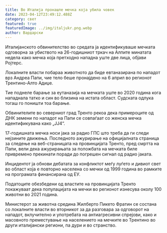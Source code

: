 ```yaml
---
title: Во Италија пронашле мечка која убила човек
date: 2023-04-12T23:49:12.488Z
category: свет
featured: true
featuredImage: ../img/italjukr.png.webp
author: Вардарски
---
```


Италијанското обвинителство во средата ја идентификуваше мечката одговорна за убиството на 26-годишниот тркач на Алпите минатата недела како мечка која претходно нападна уште две лица, објави Ројтерс.

Локалните власти побараа животното да биде евтаназирана по нападот врз Андреа Папи, чие тело беше пронајдено на 6 април во регионот Трентино-Алто Адиџе.

Тие поднеле барање за еутаназија на мечката уште во 2020 година кога нападнала татко и син во близина на истата област. Судската одлука тогаш го поништи тоа барање.

Обвинителите во северниот град Тренто рекоа дека примероците од ДНК земени по нападот на Папи се совпаѓаат со женска мечка идентификувана како „ЈЈ4“.

17-годишната мечка носи јака за радио ГПС што треба да ги следи нејзините движења. Последното ажурирање на официјалната страница за следење на веб-страницата на провинцијата Тренто, пред смртта на Папи, вели дека ажурирањата за положбата на мечката биле привремено прекинати поради до погрешен сигнал од радио јаката.

Инцидентот ја обнови дебатата за конфликтот меѓу луѓето и дивиот свет во област која е повторно населена со мечки од 1999 година во рамките на програмата финансирана од ЕУ.

Податоците обезбедени од властите на провинцијата Тренто покажуваат дека популацијата на мечки во регионот изнесува околу 100 животни во 2021 година.

Министерот за животна средина Жилберто Пикето Фратин се состана со локалните власти во вторникот за да разговара за одговорот на нападот, вклучително и употребата на антиагресивни спрејови, како и масовното преместување на населението на мечките во Трентино во други италијански региони, па дури и во странство.
